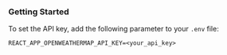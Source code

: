 ### Getting Started

To set the API key, add the following parameter to your `.env` file:

```
REACT_APP_OPENWEATHERMAP_API_KEY=<your_api_key>
```